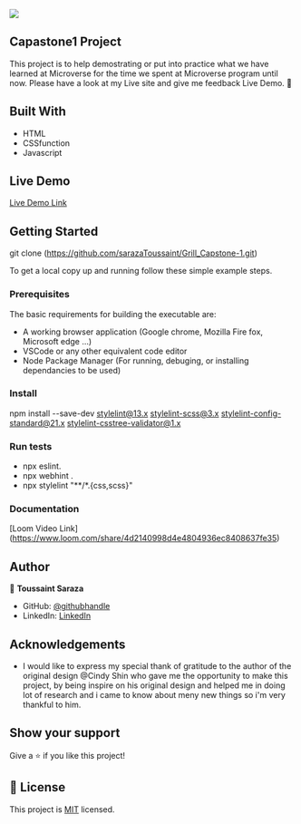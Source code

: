 ![](https://img.shields.io/badge/Microverse-blueviolet)

## Capastone1 Project

This project is to help demostrating or put into practice what we have learned at Microverse for the time we spent at Microverse program until now. Please have a look at my Live site and give me feedback Live Demo. 🙂


## Built With

- HTML
- CSSfunction
- Javascript

## Live Demo
[Live Demo Link](https://sarazatoussaint.github.io/Grill_Capstone-1/)


## Getting Started
git clone (https://github.com/sarazaToussaint/Grill_Capstone-1.git)


To get a local copy up and running follow these simple example steps.

### Prerequisites
The basic requirements for building the executable are:

- A working browser application (Google chrome, Mozilla Fire fox, Microsoft edge ...)
- VSCode or any other equivalent code editor
- Node Package Manager (For running, debuging, or installing dependancies to be used)

### Install
npm install --save-dev stylelint@13.x stylelint-scss@3.x stylelint-config-standard@21.x stylelint-csstree-validator@1.x

### Run tests
- npx eslint.
- npx webhint .
- npx stylelint "**/*.{css,scss}"

### Documentation
[Loom Video Link] (https://www.loom.com/share/4d2140998d4e4804936ec8408637fe35)

## Author

👤 **Toussaint Saraza**

- GitHub: [@githubhandle](https://github.com/sarazaToussaint)
- LinkedIn: [LinkedIn](https://www.linkedin.com/in/toussaint-saraza-841b111ba/)


## Acknowledgements

- I would like to express my special thank of gratitude to the author of the   original design @Cindy Shin who gave me the opportunity to make this project, by being inspire on his original design and helped me in doing lot of research and i came to know about meny new things so i'm very thankful to him.

## Show your support

Give a ⭐️ if you like this project!

## 📝 License

This project is [MIT](./MIT.md) licensed.
